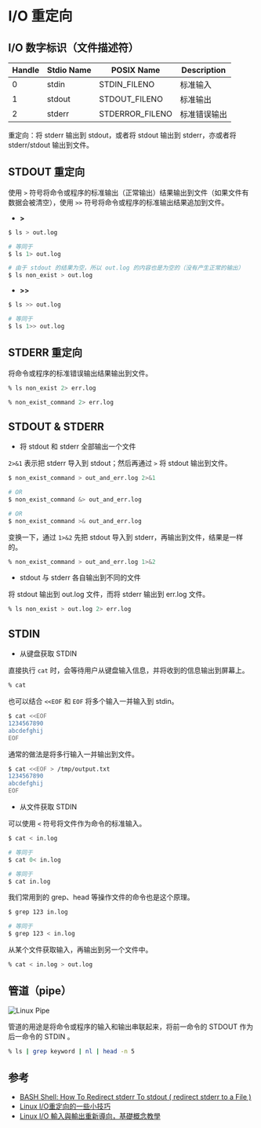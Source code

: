 # I/O 重定向

## I/O 数字标识（文件描述符）

| Handle | Stdio Name | POSIX Name      | Description  |
| ------ | ---------- | --------------- | ------------ |
| 0      | stdin      | STDIN_FILENO    | 标准输入     |
| 1      | stdout     | STDOUT_FILENO   | 标准输出     |
| 2      | stderr     | STDERROR_FILENO | 标准错误输出 |

重定向：将 stderr 输出到 stdout，或者将 stdout 输出到 stderr，亦或者将 stderr/stdout 输出到文件。

## STDOUT 重定向

使用 `>` 符号将命令或程序的标准输出（正常输出）结果输出到文件（如果文件有数据会被清空），使用 `>>` 符号将命令或程序的标准输出结果追加到文件。

* **>**

```sh
$ ls > out.log

# 等同于
$ ls 1> out.log
```

```sh
# 由于 stdout 的结果为空，所以 out.log 的内容也是为空的（没有产生正常的输出）
$ ls non_exist > out.log
```

* **>>**

```sh
$ ls >> out.log

# 等同于
$ ls 1>> out.log
```

## STDERR 重定向

将命令或程序的标准错误输出结果输出到文件。

```sh
% ls non_exist 2> err.log

% non_exist_command 2> err.log
```

## STDOUT & STDERR

* 将 stdout 和 stderr 全部输出一个文件

`2>&1` 表示把 stderr 导入到 stdout；然后再通过 `>` 将 stdout 输出到文件。

```sh
$ non_exist_command > out_and_err.log 2>&1

# OR
$ non_exist_command &> out_and_err.log

# OR
$ non_exist_command >& out_and_err.log
```

变换一下，通过 `1>&2` 先把 stdout 导入到 stderr，再输出到文件，结果是一样的。

```sh
% non_exist_command > out_and_err.log 1>&2
```

* stdout 与 stderr 各自输出到不同的文件

将 stdout 输出到 out.log 文件，而将 stderr 输出到 err.log 文件。

```sh
% ls non_exist > out.log 2> err.log
```

## STDIN

* 从键盘获取 STDIN

直接执行 `cat` 时，会等待用户从键盘输入信息，并将收到的信息输出到屏幕上。

```sh
% cat
```

也可以结合 `<<EOF` 和 `EOF` 将多个输入一并输入到 stdin。

```sh
$ cat <<EOF
1234567890
abcdefghij
EOF
```

通常的做法是将多行输入一并输出到文件。

```sh
$ cat <<EOF > /tmp/output.txt
1234567890
abcdefghij
EOF
```

* 从文件获取 STDIN

可以使用 `<` 符号将文件作为命令的标准输入。

```sh
$ cat < in.log

# 等同于
$ cat 0< in.log

# 等同于
$ cat in.log
```

我们常用到的 grep、head 等操作文件的命令也是这个原理。

```sh
$ grep 123 in.log

# 等同于
$ grep 123 < in.log
```

从某个文件获取输入，再输出到另一个文件中。

```sh
% cat < in.log > out.log
```

## 管道（pipe）

![Linux Pipe](.images/linux-pipe.png)

管道的用途是将命令或程序的输入和输出串联起来，将前一命令的 STDOUT 作为后一命令的 STDIN 。

```sh
% ls | grep keyword | nl | head -n 5
```

## 参考

* [BASH Shell: How To Redirect stderr To stdout ( redirect stderr to a File )](https://www.cyberciti.biz/faq/redirecting-stderr-to-stdout/)
* [Linux I/O重定向的一些小技巧](https://www.ibm.com/developerworks/cn/linux/l-iotips/index.html)
* [Linux I/O 輸入與輸出重新導向，基礎概念教學](https://blog.gtwang.org/linux/linux-io-input-output-redirection-operators/)